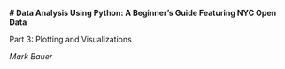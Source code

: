 **# Data Analysis Using Python: A Beginner’s Guide Featuring NYC Open Data**

Part 3: Plotting and Visualizations

*Mark Bauer*
